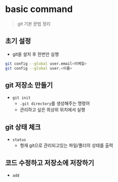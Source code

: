 # basic command
> git 기본 문법 정리

## 초기 설정
- git을 설치 후 한번만 실행
```bash
git config --global user.email<이메일>
git config --global user.<이름>
```

## git 저장소 만들기

- `git init`
    - `.git directory`를 생성해주는 명령어
    - 관리하고 싶은 최상위 위치에서 실행

## git 상태 체크

- `status`
    - 형재 git으로 관리되고있는 파일/폴더의 상태를 출력
    
## 코드 수정하고 저장소에 저장하기

- `add`